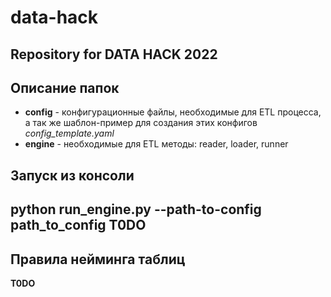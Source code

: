 # data-hack
Repository for DATA HACK 2022
---
## Описание папок
- **config** - конфигурационные файлы, необходимые для ETL процесса, а так же шаблон-пример для создания этих конфигов _config_template.yaml_
- **engine** - необходимые для ETL методы: reader, loader, runner

## Запуск из консоли
python run_engine.py --path-to-config path_to_config
**T0DO**
---
## Правила нейминга таблиц
**T0DO**
